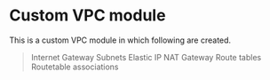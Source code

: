 # Custom VPC module

This is a custom VPC module in which following are created.
> Internet Gateway
> Subnets
> Elastic IP
> NAT Gateway 
> Route tables
> Routetable associations
